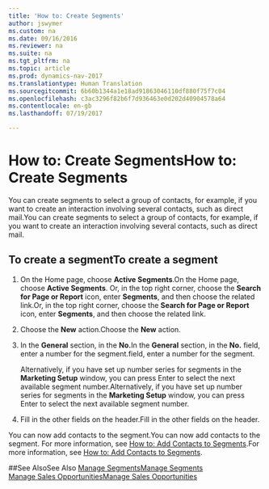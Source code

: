 ```yaml
---
title: 'How to: Create Segments'
author: jswymer
ms.custom: na
ms.date: 09/16/2016
ms.reviewer: na
ms.suite: na
ms.tgt_pltfrm: na
ms.topic: article
ms.prod: dynamics-nav-2017
ms.translationtype: Human Translation
ms.sourcegitcommit: 6b60b1344a1e18ad91863046110df880f75f7c04
ms.openlocfilehash: c3ac3296f82b6f7d936463e0d202d40904578a64
ms.contentlocale: en-gb
ms.lasthandoff: 07/19/2017

---
```

# <a name="how-to-create-segments"></a><span data-ttu-id="ec8b6-102">How to: Create Segments</span><span class="sxs-lookup"><span data-stu-id="ec8b6-102">How to: Create Segments</span></span>
<span data-ttu-id="ec8b6-103">You can create segments to select a group of contacts, for example, if you want to create an interaction involving several contacts, such as direct mail.</span><span class="sxs-lookup"><span data-stu-id="ec8b6-103">You can create segments to select a group of contacts, for example, if you want to create an interaction involving several contacts, such as direct mail.</span></span>

## <a name="to-create-a-segment"></a><span data-ttu-id="ec8b6-104">To create a segment</span><span class="sxs-lookup"><span data-stu-id="ec8b6-104">To create a segment</span></span>
1. <span data-ttu-id="ec8b6-105">On the Home page, choose **Active Segments**.</span><span class="sxs-lookup"><span data-stu-id="ec8b6-105">On the Home page, choose **Active Segments**.</span></span> <span data-ttu-id="ec8b6-106">Or, in the top right corner, choose the **Search for Page or Report** icon, enter **Segments**, and then choose the related link.</span><span class="sxs-lookup"><span data-stu-id="ec8b6-106">Or, in the top right corner, choose the **Search for Page or Report** icon, enter **Segments**, and then choose the related link.</span></span>
2. <span data-ttu-id="ec8b6-107">Choose the **New** action.</span><span class="sxs-lookup"><span data-stu-id="ec8b6-107">Choose the **New** action.</span></span>
3. <span data-ttu-id="ec8b6-108">In the **General** section, in the **No.**</span><span class="sxs-lookup"><span data-stu-id="ec8b6-108">In the **General** section, in the **No.**</span></span> <span data-ttu-id="ec8b6-109">field, enter a number for the segment.</span><span class="sxs-lookup"><span data-stu-id="ec8b6-109">field, enter a number for the segment.</span></span>

    <span data-ttu-id="ec8b6-110">Alternatively, if you have set up number series for segments in the **Marketing Setup** window, you can press Enter to select the next available segment number.</span><span class="sxs-lookup"><span data-stu-id="ec8b6-110">Alternatively, if you have set up number series for segments in the **Marketing Setup** window, you can press Enter to select the next available segment number.</span></span>
4. <span data-ttu-id="ec8b6-111">Fill in the other fields on the header.</span><span class="sxs-lookup"><span data-stu-id="ec8b6-111">Fill in the other fields on the header.</span></span>

<span data-ttu-id="ec8b6-112">You can now add contacts to the segment.</span><span class="sxs-lookup"><span data-stu-id="ec8b6-112">You can now add contacts to the segment.</span></span> <span data-ttu-id="ec8b6-113">For more information, see [How to: Add Contacts to Segments](marketing-add-contact-segment.md).</span><span class="sxs-lookup"><span data-stu-id="ec8b6-113">For more information, see [How to: Add Contacts to Segments](marketing-add-contact-segment.md).</span></span>

##<a name="see-also"></a><span data-ttu-id="ec8b6-114">See Also</span><span class="sxs-lookup"><span data-stu-id="ec8b6-114">See Also</span></span>
[<span data-ttu-id="ec8b6-115">Manage Segments</span><span class="sxs-lookup"><span data-stu-id="ec8b6-115">Manage Segments</span></span>](marketing-segments.md)  
[<span data-ttu-id="ec8b6-116">Manage Sales Opportunities</span><span class="sxs-lookup"><span data-stu-id="ec8b6-116">Manage Sales Opportunities</span></span>](marketing-manage-sales-opportunities.md)  

